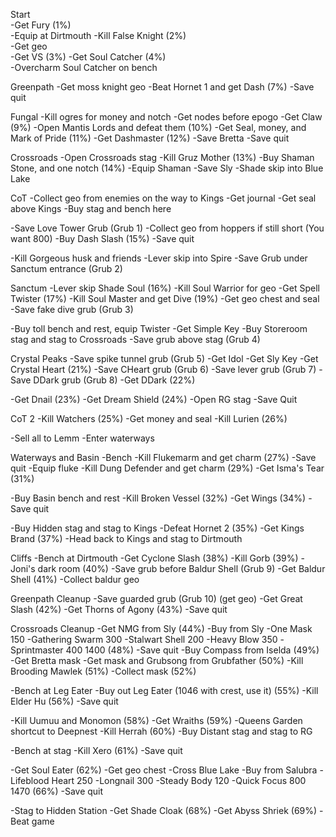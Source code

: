 Start                           
-Get Fury (1%)                
-Equip at Dirtmouth
-Kill False Knight (2%)               
-Get geo                                                      
-Get VS (3%)
-Get Soul Catcher (4%)                                    
-Overcharm Soul Catcher on bench

Greenpath
-Get moss knight geo
-Beat Hornet 1 and get Dash (7%)
-Save quit

Fungal
-Kill ogres for money and notch
-Get nodes before epogo
-Get Claw (9%)
-Open Mantis Lords and defeat them (10%)
-Get Seal, money, and Mark of Pride (11%)
-Get Dashmaster (12%)
-Save Bretta
-Save quit

Crossroads
-Open Crossroads stag
-Kill Gruz Mother (13%)
-Buy Shaman Stone, and one notch (14%)
-Equip Shaman
-Save Sly
-Shade skip into Blue Lake

CoT
-Collect geo from enemies on the way to Kings
-Get journal
-Get seal above Kings 
-Buy stag and bench here

-Save Love Tower Grub (Grub 1)
-Collect geo from hoppers if still short (You want 800)
-Buy Dash Slash (15%) 
-Save quit

-Kill Gorgeous husk and friends
-Lever skip into Spire
-Save Grub under Sanctum entrance (Grub 2)

Sanctum
-Lever skip Shade Soul (16%)
-Kill Soul Warrior for geo 
-Get Spell Twister (17%)
-Kill Soul Master and get Dive (19%)
-Get geo chest and seal
-Save fake dive grub (Grub 3)

-Buy toll bench and rest, equip Twister
-Get Simple Key
-Buy Storeroom stag and stag to Crossroads
-Save grub above stag (Grub 4)

Crystal Peaks
-Save spike tunnel grub (Grub 5)
-Get Idol
-Get Sly Key
-Get Crystal Heart (21%)
-Save CHeart grub (Grub 6)
-Save lever grub (Grub 7)
-Save DDark grub (Grub 8)
-Get DDark (22%)

-Get Dnail (23%)
-Get Dream Shield (24%)
-Open RG stag
-Save Quit

CoT 2
-Kill Watchers (25%)
-Get money and seal
-Kill Lurien (26%)

-Sell all to Lemm
-Enter waterways

Waterways and Basin
-Bench
-Kill Flukemarm and get charm (27%)
-Save quit
-Equip fluke
-Kill Dung Defender and get charm (29%)
-Get Isma's Tear (31%)

-Buy Basin bench and rest
-Kill Broken Vessel (32%)
-Get Wings (34%)
-Save quit

-Buy Hidden stag and stag to Kings
-Defeat Hornet 2 (35%)
-Get Kings Brand (37%)
-Head back to Kings and stag to Dirtmouth

Cliffs
-Bench at Dirtmouth
-Get Cyclone Slash (38%)
-Kill Gorb (39%)
-Joni's dark room (40%)
-Save grub before Baldur Shell (Grub 9)
-Get Baldur Shell (41%)
-Collect baldur geo

Greenpath Cleanup
-Save guarded grub (Grub 10) (get geo)
-Get Great Slash (42%)
-Get Thorns of Agony (43%)
-Save quit

Crossroads Cleanup
-Get NMG from Sly (44%)
-Buy from Sly 
   -One Mask        150
   -Gathering Swarm 300
   -Stalwart Shell  200
   -Heavy Blow      350
   -Sprintmaster    400
                   1400 (48%)
-Save quit
-Buy Compass from Iselda (49%)
-Get Bretta mask
-Get mask and Grubsong from Grubfather (50%)
-Kill Brooding Mawlek (51%)
-Collect mask (52%)

-Bench at Leg Eater
-Buy out Leg Eater (1046 with crest, use it) (55%)
-Kill Elder Hu (56%) 
-Save quit

-Kill Uumuu and Monomon (58%)
-Get Wraiths (59%)
-Queens Garden shortcut to Deepnest
-Kill Herrah (60%)
-Buy Distant stag and stag to RG

-Bench at stag
-Kill Xero (61%)
-Save quit

-Get Soul Eater (62%)
-Get geo chest
-Cross Blue Lake
-Buy from Salubra
   -Lifeblood Heart 250
   -Longnail        300
   -Steady Body     120
   -Quick Focus     800
                   1470 (66%)
-Save quit

-Stag to Hidden Station 
-Get Shade Cloak (68%)
-Get Abyss Shriek (69%)
-Beat game